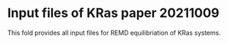 # Input files of KRas paper 20211009
This fold provides all input files for REMD equilibriation of KRas systems. 
